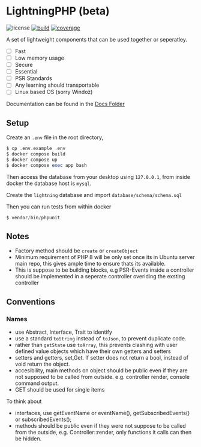# LightningPHP (beta)

![license](https://img.shields.io/badge/license-LGPL--3.0-green)
[![build](https://github.com/amandasharief/lightning/workflows/CI/badge.svg)](https://github.com/amandasharief/lightning/actions)
[![coverage](https://coveralls.io/repos/github/amandasharief/lightning/badge.svg?branch=master)](https://coveralls.io/github/amandasharief/lightning?branch=master)

A set of lightweight components that can be used together or seperatley. 

- [ ] Fast
- [ ] Low memory usage
- [ ] Secure
- [ ] Essential
- [ ] PSR Standards
- [ ] Any learning should transportable
- [ ] Linux based OS (sorry Windoz)

Documentation can be found in the [Docs Folder](docs/) 

## Setup

Create an `.env` file in the root directory, 

```php
$ cp .env.example .env
$ docker compose build
$ docker compose up
$ docker compose exec app bash
```

Then access the database from your desktop using `127.0.0.1`, from inside docker the database host is `mysql`.

Create the `lightning` database and import `database/schema/schema.sql`

Then you can run tests from within docker

```php
$ vendor/bin/phpunit
```

## Notes

- Factory method should be `create` or `createObject`
- Minimum requirement of PHP 8 will be only set once its in Ubuntu server main repo, this gives ample time to ensure thats its available.
- This is suppose to be building blocks, e.g PSR-Events inside a controller should be implemented in a seperate controller overiding the exsting controller

## Conventions

### Names
- use Abstract, Interface, Trait to identify
- use a standard `toString` instead of `toJson`, to prevent duplicate code. 
- rather than `getState` use `toArray`, this prevents clashing with user defined value objects which have their own getters and setters
- setters and getters, set,Get. If setter does not return a bool, instead of void return the object.
- accesibility, main methods on object should be public even if they are not supposed to be called from outside. e.g. controller render, console command output.
- GET should be used for single items


To think about
- interfaces, use getEventName or eventName(), getSubscribedEvents() or subscribedEvents();
- methods should be public even if they were not suppose to be called from the outside, e.g. Controller::render, only functions it calls can then be hidden.
